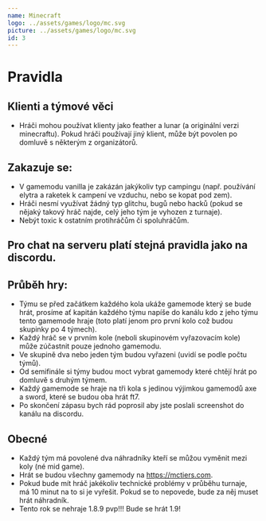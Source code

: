 ```yaml
---
name: Minecraft
logo: ../assets/games/logo/mc.svg
picture: ../assets/games/logo/mc.svg
id: 3
---
```


# Pravidla

## Klienti a týmové věci

- Hráči mohou používat klienty jako feather a lunar (a originální verzi minecraftu). Pokud hráči používají jiný klient, může být povolen po domluvě s některým z organizátorů.

## Zakazuje se:

- V gamemodu vanilla je zakázán jakýkoliv typ campingu (např. používání elytra a raketek k campení ve vzduchu, nebo se kopat pod zem).
- Hráči nesmí využívat žádný typ glitchu, bugů nebo hacků (pokud se nějaký takový hráč najde, celý jeho tým je vyhozen z turnaje).
- Nebýt toxic k ostatním protihráčům či spoluhráčům.

## Pro chat na serveru platí stejná pravidla jako na discordu.

## Průběh hry:

- Týmu se před začátkem každého kola ukáže gamemode který se bude hrát, prosíme ať kapitán každého týmu napíše do kanálu kdo z jeho týmu tento gamemode hraje (toto platí jenom pro první kolo což budou skupinky po 4 týmech).
- Každý hráč se v prvním kole (neboli skupinovém vyřazovacím kole) může zúčastnit pouze jednoho gamemodu.
- Ve skupině dva nebo jeden tým budou vyřazeni (uvidí se podle počtu týmů).
- Od semifinále si týmy budou moct vybrat gamemody které chtějí hrát po domluvě s druhým týmem.
- Každý gamemode se hraje na tři kola s jedinou výjimkou gamemodů axe a sword, které se budou oba hrát ft7.
- Po skončení zápasu bych rád poprosil aby jste poslali screenshot do kanálu na discordu.

## Obecné

- Každý tým má povolené dva náhradníky kteří se můžou vyměnit mezi koly (né mid game).
- Hrát se budou všechny gamemody na https://mctiers.com.
- Pokud bude mít hráč jakékoliv technické problémy v průběhu turnaje, má 10 minut na to si je vyřešit. Pokud se to nepovede, bude za něj muset hrát náhradník.
- Tento rok se nehraje 1.8.9 pvp!!! Bude se hrát 1.9!